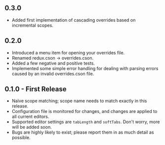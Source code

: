 ## 0.3.0
* Added first implementation of cascading overrides based on incremental scopes.

## 0.2.0
* Introduced a menu item for opening your overrides file.
* Renamed redux.cson -> overrides.cson.
* Added a few negative and positive tests.
* Implemented some simple error handling for dealing with parsing errors caused
  by an invalid overrides.cson file.

## 0.1.0 - First Release
* Naïve scope matching; scope name needs to match exactly in this release.
* Configuration file is monitored for changes, and changes are applied to all
  current editors.
* Supported editor settings are `tabLength` and `softTabs`.
  Don't worry, more will be added soon.
* Bugs are highly likely to exist; please report them in as much detail as
  possible.
